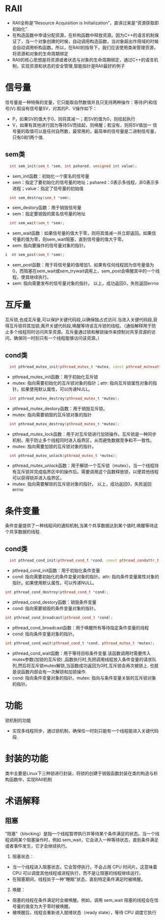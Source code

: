 # RAII
*  RAII全称是“Resource Acquisition is Initialization”，直译过来是“资源获取即初始化”.
*  在构造函数中申请分配资源，在析构函数中释放资源。因为C++的语言机制保证了，当一个对象创建的时候，自动调用构造函数，当对象超出作用域的时候会自动调用析构函数。所以，在RAII的指导下，我们应该使用类来管理资源，将资源和对象的生命周期绑定
*  RAII的核心思想是将资源或者状态与对象的生命周期绑定，通过C++的语言机制，实现资源和状态的安全管理,智能指针是RAII最好的例子
# 信号量
信号量是一种特殊的变量，它只能取自然数值并且只支持两种操作：等待(P)和信号(V).假设有信号量SV，对其的P、V操作如下：
*  P，如果SV的值大于0，则将其减一；若SV的值为0，则挂起执行
*  V，如果有其他进行因为等待SV而挂起，则唤醒；若没有，则将SV值加一
信号量的取值可以是任何自然数，最常用的，最简单的信号量是二进制信号量，只有0和1两个值.
## sem类
```C++
  int sem_init(sem_t *sem, int pshared, unsigned int value);
```
* sem_init函数：初始化一个匿名的信号量
* sem：指定了要初始化的信号量的地址；pshared：0表示多线程，非0表示多进程；value：指定了信号量的初始值
```C++
  int sem_destroy(sem_t *sem);
```
* sem_destory函数：用于销毁信号量
* sem：指定要销毁的匿名信号量的地址
```C++
  int sem_wait(sem_t *sem);
```
* sem_wait函数：如果信号量的值大于零，则将其值减一并立即返回。如果信号量的值为零，则sem_wait阻塞，直到信号量的值大于零。
* sem: 指向要操作的信号量对象的指针。
```C++
i  nt sem_post(sem_t *sem);
```
* sem_post函数：用于将信号量的值增加1。如果有任何线程因为信号量值为0，而阻塞在sem_wait或sem_trywait调用上，sem_post会唤醒其中的一个线程，使其继续执行。
* sem: 指向需要发布的信号量对象的指针。
以上，成功返回0，失败返回errno

# 互斥量 
互斥锁,也成互斥量,可以保护关键代码段,以确保独占式访问.当进入关键代码段,获得互斥锁将其加锁;离开关键代码段,唤醒等待该互斥锁的线程。（通俗解释用于防止多个线程同时访问共享资源。互斥量通过锁和解锁操作来控制对共享资源的访问，确保同一时刻只有一个线程能够访问该资源。）
## cond类 
```C++
  int pthread_mutex_init(pthread_mutex_t *mutex, const pthread_mutexattr_t *attr);
```
* pthread_mutex_init函数：用于初始化互斥锁
* mutex: 指向需要初始化的互斥锁对象的指针；attr: 指向互斥锁属性对象的指针。如果使用默认属性，可以传递NULL。
```C++
  int pthread_mutex_destroy(pthread_mutex_t *mutex);
``` 
* pthread_mutex_destory函数：用于销毁互斥锁。
* mutex: 指向需要销毁的互斥锁对象的指针
```C++
  int pthread_mutex_destroy(pthread_mutex_t *mutex);
```
* pthread_mutex_lock函数：用于对互斥锁进行加锁操作。互斥锁是一种同步机制，用于防止多个线程同时进入临界区，从而避免数据竞争和不一致性。
* mutex: 指向需要加锁的互斥锁对象的指针。
```C++
  int pthread_mutex_unlock(pthread_mutex_t *mutex);
```
* pthread_mutex_unlock函数：用于解锁一个互斥锁（mutex）。当一个线程持有互斥锁并完成临界区中的操作后，需要调用这个函数释放锁，以便其他线程可以获得锁并进入临界区。
* mutex: 指向需要解锁的互斥锁对象的指针。
以上，成功返回0，失败返回errno

# 条件变量
条件变量提供了一种线程间的通知机制,当某个共享数据达到某个值时,唤醒等待这个共享数据的线程.
##  cond类
```C++
  int pthread_cond_init(pthread_cond_t *cond, const pthread_condattr_t *attr);
```
* pthread_cond_init函数：用于初始化条件变量
* cond: 指向需要初始化的条件变量对象的指针。attr: 指向条件变量属性对象的指针。如果使用默认属性，可以传递NULL。
```C++
int pthread_cond_destroy(pthread_cond_t *cond);
```
* pthread_cond_destory函数：销毁条件变量
* cond: 指向需要销毁的条件变量对象的指针。
```C++
int pthread_cond_broadcast(pthread_cond_t *cond);
```
* pthread_cond_broadcast函数：用于唤醒所有等待指定条件变量的线程
* cond: 指向条件变量对象的指针。
```C++
int pthread_cond_wait(pthread_cond_t *cond, pthread_mutex_t *mutex);
```
* pthread_cond_wait函数：用于等待目标条件变量.该函数调用时需要传入 mutex参数(加锁的互斥锁) ,函数执行时,先把调用线程放入条件变量的请求队列,然后将互斥锁mutex解锁,当函数成功返回为0时,互斥锁会再次被锁上. 也就是说函数内部会有一次解锁和加锁操作.
* cond: 指向条件变量对象的指针。mutex: 指向与条件变量关联的互斥锁对象的指针。



# 功能
锁机制的功能
* 实现多线程同步，通过锁机制，确保任一时刻只能有一个线程能进入关键代码段.
# 封装的功能
类中主要是Linux下三种锁进行封装，将锁的创建于销毁函数封装在类的构造与析构函数中，实现RAII机制
# 术语解释
## 阻塞
“阻塞”（blocking）是指一个线程暂停执行并等待某个条件满足的状态。当一个线程调用某个阻塞操作时，例如 sem_wait，它会进入一种等待状态，直到条件满足或者事件发生，它才会继续执行。
1. 阻塞状态：
* 当一个线程进入阻塞状态，它会暂停执行，不会占用 CPU 时间片。这意味着 CPU 可以调度其他线程或进程执行，而不是让阻塞的线程继续运行。
* 在阻塞期间，线程处于一种“睡眠”状态，直到特定条件满足时被唤醒。
2. 唤醒：
* 阻塞的线程在条件满足时会被唤醒。例如，调用 sem_wait 阻塞的线程会在信号量的值变为大于零时被唤醒。
* 被唤醒后，线程会重新进入就绪状态（ready state），等待 CPU 调度它执行
